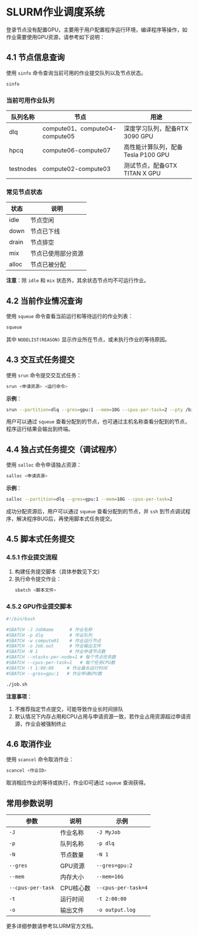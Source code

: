 # SLURM作业调度系统

登录节点没有配置GPU，主要用于用户配置程序运行环境，编译程序等操作，如作业需要使用GPU资源，请参考如下说明：

## 4.1 节点信息查询

使用 `sinfo` 命令查询当前可用的作业提交队列以及节点状态。

```bash
sinfo
```

### 当前可用作业队列

| 队列名称 | 节点 | 用途 |
|---------|------|----------|
| dlq | compute01、compute04-compute05 | 深度学习队列，配备RTX 3090 GPU |
| hpcq | compute06-compute07 | 高性能计算队列，配备Tesla P100 GPU |
| testnodes | compute02-compute03 | 测试节点，配备GTX TITAN X GPU |

### 常见节点状态

| 状态 | 说明 |
|---------|------|
| idle | 节点空闲 |
| down | 节点已下线 |
| drain | 节点排空 |
| mix | 节点已使用部分资源 |
| alloc | 节点已被分配 |

**注意**：除 `idle` 和 `mix` 状态外，其余状态节点均不可运行作业。

## 4.2 当前作业情况查询

使用 `squeue` 命令查看当前运行和等待运行的作业列表：

```bash
squeue
```

其中 `NODELIST(REASON)` 显示作业所在节点，或未执行作业的等待原因。

## 4.3 交互式任务提交

使用 `srun` 命令提交交互式任务：

```bash
srun <申请资源> <运行命令>
```

**示例**：
```bash
srun --partition=dlq --gres=gpu:1 --mem=10G --cpus-per-task=2 --pty /bin/bash
```

用户可以通过 `squeue` 查看分配到的节点，也可通过主机名称查看分配到的节点，程序运行结果会输出到终端。

## 4.4 独占式任务提交（调试程序）

使用 `salloc` 命令申请独占资源：

```bash
salloc <申请资源>
```

**示例**：
```bash
salloc --partition=dlq --gres=gpu:1 --mem=10G --cpus-per-task=2
```

成功分配资源后，用户可以通过 `squeue` 查看分配到的节点，并 `ssh` 到节点调试程序，解决程序BUG后，再使用脚本式任务提交。

## 4.5 脚本式任务提交

### 4.5.1 作业提交流程

1. 构建任务提交脚本（具体参数见下文）
2. 执行命令提交作业：
   ```bash
   sbatch <脚本文件>
   ```

### 4.5.2 GPU作业提交脚本

```bash
#!/bin/bash

#SBATCH -J JobName      # 作业名称
#SBATCH -p dlq          # 作业队列
#SBATCH -w compute01    # 作业运行节点
#SBATCH -o Job.out      # 作业输出文件
#SBATCH -N 1            # 作业申请节点数
#SBATCH --ntasks-per-node=1 # 每个节点任务数
#SBATCH --cpus-per-task=1   # 每个任务CPU数
#SBATCH -t 1:00:00     # 作业最长运行时间
#SBATCH --gres=gpu:1   # 作业申请GPU数

./job.sh
```

**注意事项**：
1. 不推荐指定节点提交，可能导致作业长时间排队
2. 默认情况下内存占用和CPU占用与申请资源一致，若作业占用资源超过申请资源，作业会被强制终止

## 4.6 取消作业

使用 `scancel` 命令取消作业：

```bash
scancel <作业ID>
```

取消相应作业的等待或执行，作业ID可通过 `squeue` 查询获得。

## 常用参数说明

| 参数 | 说明 | 示例 |
|------|------|------|
| `-J` | 作业名称 | `-J MyJob` |
| `-p` | 队列名称 | `-p dlq` |
| `-N` | 节点数量 | `-N 1` |
| `--gres` | GPU资源 | `--gres=gpu:2` |
| `--mem` | 内存大小 | `--mem=16G` |
| `--cpus-per-task` | CPU核心数 | `--cpus-per-task=4` |
| `-t` | 运行时间 | `-t 2:00:00` |
| `-o` | 输出文件 | `-o output.log` |

更多详细参数请参考SLURM官方文档。